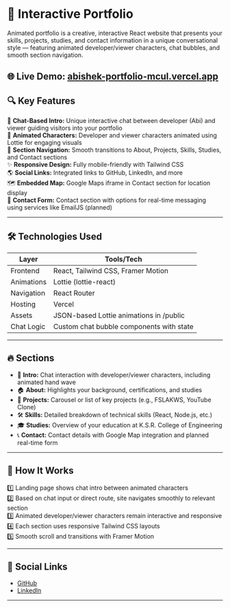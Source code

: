 # 🚀 Interactive Portfolio

Animated portfolio is a creative, interactive React website that presents your skills, projects, studies, and contact information in a unique conversational style — featuring animated developer/viewer characters, chat bubbles, and smooth section navigation.

🌐 **Live Demo:** [abishek-portfolio-mcul.vercel.app](https://abishek-portfolio-mcul.vercel.app/)
---

## 🔍 Key Features

💬 **Chat-Based Intro:** Unique interactive chat between developer (Abi) and viewer guiding visitors into your portfolio  
🧍 **Animated Characters:** Developer and viewer characters animated using Lottie for engaging visuals  
📖 **Section Navigation:** Smooth transitions to About, Projects, Skills, Studies, and Contact sections  
✨ **Responsive Design:** Fully mobile-friendly with Tailwind CSS  
🌎 **Social Links:** Integrated links to GitHub, LinkedIn, and more  
🗺 **Embedded Map:** Google Maps iframe in Contact section for location display  
📨 **Contact Form:** Contact section with options for real-time messaging using services like EmailJS (planned)

---

## 🛠 Technologies Used

| Layer        | Tools/Tech                                 |
| ------------ | ------------------------------------------ |
| Frontend     | React, Tailwind CSS, Framer Motion         |
| Animations   | Lottie (lottie-react)                     |
| Navigation   | React Router                              |
| Hosting      | Vercel                                    |
| Assets       | JSON-based Lottie animations in /public   |
| Chat Logic   | Custom chat bubble components with state  |

---

## 🔥 Sections

- 👋 **Intro:** Chat interaction with developer/viewer characters, including animated hand wave
- 🏠 **About:** Highlights your background, certifications, and studies
- 🚀 **Projects:** Carousel or list of key projects (e.g., FSLAKWS, YouTube Clone)
- 🛠 **Skills:** Detailed breakdown of technical skills (React, Node.js, etc.)
- 🎓 **Studies:** Overview of your education at K.S.R. College of Engineering
- 📞 **Contact:** Contact details with Google Map integration and planned real-time form

---

## 🧪 How It Works

1️⃣ Landing page shows chat intro between animated characters  
2️⃣ Based on chat input or direct route, site navigates smoothly to relevant section  
3️⃣ Animated developer/viewer characters remain interactive and responsive  
4️⃣ Each section uses responsive Tailwind CSS layouts  
5️⃣ Smooth scroll and transitions with Framer Motion

---
## 🔗 Social Links

- [GitHub](https://github.com/abisheks2004)
- [LinkedIn](https://linkedin.com/in/abishek-s-3aa542269)

---

